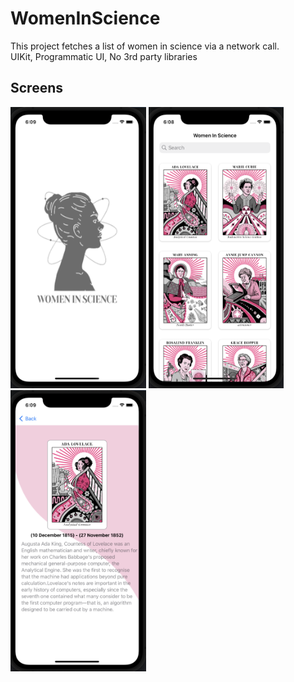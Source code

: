 # WomenInScience
This project fetches a list of women in science via a network call.
<br>UIKit, Programmatic UI, No 3rd party libraries

<h2>Screens</h2>
<p>
<img src="https://github.com/deryacayiroglu/WomenInScience-iOSApp/blob/main/Screens/SplashScreen.png" height="450" />
<img src="https://github.com/deryacayiroglu/WomenInScience-iOSApp/blob/main/Screens/ListScreen.png" height="450" />
<img src="https://github.com/deryacayiroglu/WomenInScience-iOSApp/blob/main/Screens/DetailScreen.png" height="450" />
</p>
